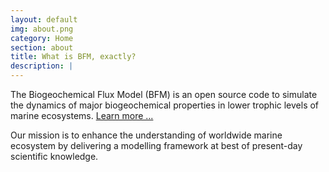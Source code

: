 ```yaml
---
layout: default
img: about.png
category: Home
section: about
title: What is BFM, exactly?
description: |
---
```


The Biogeochemical Flux Model (BFM) is an open source code to simulate 
the dynamics of major biogeochemical properties in lower trophic levels of marine ecosystems.
[Learn more ...](bfm-description)

Our mission is to enhance the understanding of worldwide marine ecosystem 
by delivering a modelling framework at best of present-day scientific knowledge.
